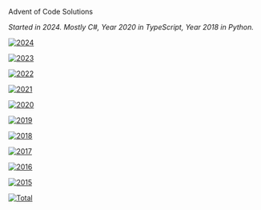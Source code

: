 Advent of Code Solutions

*Started in 2024. Mostly C#, Year 2020 in TypeScript, Year 2018 in Python.*

[![2024](https://img.shields.io/badge/2024-50*-green)](https://adventofcode.com/)

[![2023](https://img.shields.io/badge/2023-40*-yellow)](https://adventofcode.com/)

[![2022](https://img.shields.io/badge/2022-12*-yellow)](https://adventofcode.com/)

[![2021](https://img.shields.io/badge/2021-5*-yellow)](https://adventofcode.com/)

[![2020](https://img.shields.io/badge/2020-22*-yellow)](https://github.com/adamsarok/AdventOfCode-2020-ts)

[![2019](https://img.shields.io/badge/2019-50*-green)](https://adventofcode.com/)

[![2018](https://img.shields.io/badge/2018-6*-yellow)](https://github.com/adamsarok/AdventOfCode-2018-py)

[![2017](https://img.shields.io/badge/2017-0*-red)](https://adventofcode.com/)

[![2016](https://img.shields.io/badge/2016-0*-red)](https://adventofcode.com/)

[![2015](https://img.shields.io/badge/2015-0*-red)](https://adventofcode.com/)

[![Total](https://img.shields.io/badge/Total*-185*-yellow)](https://adventofcode.com/)
